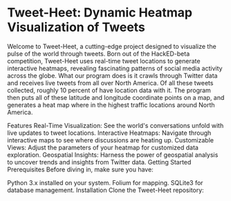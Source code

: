 # Tweet-Heet: Dynamic Heatmap Visualization of Tweets
Welcome to Tweet-Heet, a cutting-edge project designed to visualize the pulse of the world through tweets. Born out of the HackED-beta competition, Tweet-Heet uses real-time tweet locations to generate interactive heatmaps, revealing fascinating patterns of social media activity across the globe.
What our program does is it crawls through Twitter data and receives live tweets from all over North America. Of all these tweets collected, roughly 10 percent of have location data with it. The program then puts all of these latitude and longitude coordinate points on a map, and generates a heat map where in the highest traffic locations around North America.

Features
Real-Time Visualization: See the world's conversations unfold with live updates to tweet locations.
Interactive Heatmaps: Navigate through interactive maps to see where discussions are heating up.
Customizable Views: Adjust the parameters of your heatmap for customized data exploration.
Geospatial Insights: Harness the power of geospatial analysis to uncover trends and insights from Twitter data.
Getting Started
Prerequisites
Before diving in, make sure you have:

Python 3.x installed on your system.
Folium for mapping.
SQLite3 for database management.
Installation
Clone the Tweet-Heet repository:
